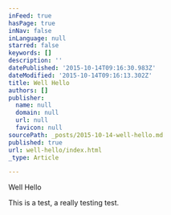 ```yaml
---
inFeed: true
hasPage: true
inNav: false
inLanguage: null
starred: false
keywords: []
description: ''
datePublished: '2015-10-14T09:16:30.983Z'
dateModified: '2015-10-14T09:16:13.302Z'
title: Well Hello
authors: []
publisher:
  name: null
  domain: null
  url: null
  favicon: null
sourcePath: _posts/2015-10-14-well-hello.md
published: true
url: well-hello/index.html
_type: Article

---
```

Well Hello

This is a test, a really testing test.